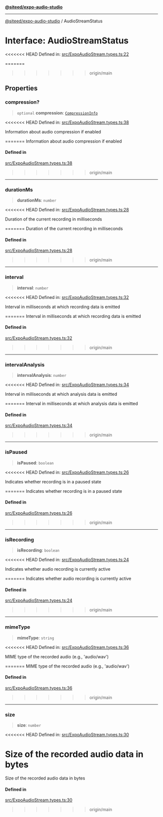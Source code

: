 [**@siteed/expo-audio-studio**](../README.md)

***

[@siteed/expo-audio-studio](../README.md) / AudioStreamStatus

# Interface: AudioStreamStatus

<<<<<<< HEAD
Defined in: [src/ExpoAudioStream.types.ts:22](https://github.com/deeeed/expo-audio-stream/blob/e90b868a404df260dd0a517e22d7898d08118617/packages/expo-audio-studio/src/ExpoAudioStream.types.ts#L22)

=======
>>>>>>> origin/main
## Properties

### compression?

> `optional` **compression**: [`CompressionInfo`](CompressionInfo.md)

<<<<<<< HEAD
Defined in: [src/ExpoAudioStream.types.ts:38](https://github.com/deeeed/expo-audio-stream/blob/e90b868a404df260dd0a517e22d7898d08118617/packages/expo-audio-studio/src/ExpoAudioStream.types.ts#L38)

Information about audio compression if enabled

=======
Information about audio compression if enabled

#### Defined in

[src/ExpoAudioStream.types.ts:38](https://github.com/deeeed/expo-audio-stream/blob/391ce6bcc63b985ab716f16d8cf5ddac64968b09/packages/expo-audio-studio/src/ExpoAudioStream.types.ts#L38)

>>>>>>> origin/main
***

### durationMs

> **durationMs**: `number`

<<<<<<< HEAD
Defined in: [src/ExpoAudioStream.types.ts:28](https://github.com/deeeed/expo-audio-stream/blob/e90b868a404df260dd0a517e22d7898d08118617/packages/expo-audio-studio/src/ExpoAudioStream.types.ts#L28)

Duration of the current recording in milliseconds

=======
Duration of the current recording in milliseconds

#### Defined in

[src/ExpoAudioStream.types.ts:28](https://github.com/deeeed/expo-audio-stream/blob/391ce6bcc63b985ab716f16d8cf5ddac64968b09/packages/expo-audio-studio/src/ExpoAudioStream.types.ts#L28)

>>>>>>> origin/main
***

### interval

> **interval**: `number`

<<<<<<< HEAD
Defined in: [src/ExpoAudioStream.types.ts:32](https://github.com/deeeed/expo-audio-stream/blob/e90b868a404df260dd0a517e22d7898d08118617/packages/expo-audio-studio/src/ExpoAudioStream.types.ts#L32)

Interval in milliseconds at which recording data is emitted

=======
Interval in milliseconds at which recording data is emitted

#### Defined in

[src/ExpoAudioStream.types.ts:32](https://github.com/deeeed/expo-audio-stream/blob/391ce6bcc63b985ab716f16d8cf5ddac64968b09/packages/expo-audio-studio/src/ExpoAudioStream.types.ts#L32)

>>>>>>> origin/main
***

### intervalAnalysis

> **intervalAnalysis**: `number`

<<<<<<< HEAD
Defined in: [src/ExpoAudioStream.types.ts:34](https://github.com/deeeed/expo-audio-stream/blob/e90b868a404df260dd0a517e22d7898d08118617/packages/expo-audio-studio/src/ExpoAudioStream.types.ts#L34)

Interval in milliseconds at which analysis data is emitted

=======
Interval in milliseconds at which analysis data is emitted

#### Defined in

[src/ExpoAudioStream.types.ts:34](https://github.com/deeeed/expo-audio-stream/blob/391ce6bcc63b985ab716f16d8cf5ddac64968b09/packages/expo-audio-studio/src/ExpoAudioStream.types.ts#L34)

>>>>>>> origin/main
***

### isPaused

> **isPaused**: `boolean`

<<<<<<< HEAD
Defined in: [src/ExpoAudioStream.types.ts:26](https://github.com/deeeed/expo-audio-stream/blob/e90b868a404df260dd0a517e22d7898d08118617/packages/expo-audio-studio/src/ExpoAudioStream.types.ts#L26)

Indicates whether recording is in a paused state

=======
Indicates whether recording is in a paused state

#### Defined in

[src/ExpoAudioStream.types.ts:26](https://github.com/deeeed/expo-audio-stream/blob/391ce6bcc63b985ab716f16d8cf5ddac64968b09/packages/expo-audio-studio/src/ExpoAudioStream.types.ts#L26)

>>>>>>> origin/main
***

### isRecording

> **isRecording**: `boolean`

<<<<<<< HEAD
Defined in: [src/ExpoAudioStream.types.ts:24](https://github.com/deeeed/expo-audio-stream/blob/e90b868a404df260dd0a517e22d7898d08118617/packages/expo-audio-studio/src/ExpoAudioStream.types.ts#L24)

Indicates whether audio recording is currently active

=======
Indicates whether audio recording is currently active

#### Defined in

[src/ExpoAudioStream.types.ts:24](https://github.com/deeeed/expo-audio-stream/blob/391ce6bcc63b985ab716f16d8cf5ddac64968b09/packages/expo-audio-studio/src/ExpoAudioStream.types.ts#L24)

>>>>>>> origin/main
***

### mimeType

> **mimeType**: `string`

<<<<<<< HEAD
Defined in: [src/ExpoAudioStream.types.ts:36](https://github.com/deeeed/expo-audio-stream/blob/e90b868a404df260dd0a517e22d7898d08118617/packages/expo-audio-studio/src/ExpoAudioStream.types.ts#L36)

MIME type of the recorded audio (e.g., 'audio/wav')

=======
MIME type of the recorded audio (e.g., 'audio/wav')

#### Defined in

[src/ExpoAudioStream.types.ts:36](https://github.com/deeeed/expo-audio-stream/blob/391ce6bcc63b985ab716f16d8cf5ddac64968b09/packages/expo-audio-studio/src/ExpoAudioStream.types.ts#L36)

>>>>>>> origin/main
***

### size

> **size**: `number`

<<<<<<< HEAD
Defined in: [src/ExpoAudioStream.types.ts:30](https://github.com/deeeed/expo-audio-stream/blob/e90b868a404df260dd0a517e22d7898d08118617/packages/expo-audio-studio/src/ExpoAudioStream.types.ts#L30)

Size of the recorded audio data in bytes
=======
Size of the recorded audio data in bytes

#### Defined in

[src/ExpoAudioStream.types.ts:30](https://github.com/deeeed/expo-audio-stream/blob/391ce6bcc63b985ab716f16d8cf5ddac64968b09/packages/expo-audio-studio/src/ExpoAudioStream.types.ts#L30)
>>>>>>> origin/main
